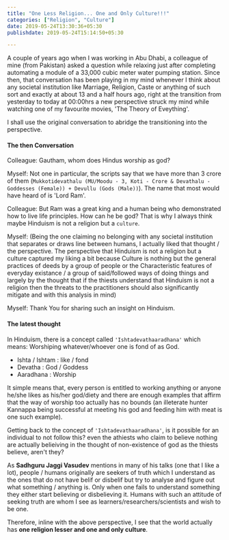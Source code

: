 ```yaml
---
title: "One Less Religion... One and Only Culture!!!"
categories: ["Religion", "Culture"]
date: 2019-05-24T13:30:36+05:30
publishdate: 2019-05-24T15:14:50+05:30

---
```


A couple of years ago when I was working in Abu Dhabi, a colleague of mine (from Pakistan) asked a question while relaxing just after completing automating a module of a 33,000 cubic meter water pumping station. Since then, that conversation has been playing in my mind whenever I think about any societal institution like Marriage, Religion, Caste or anything of such sort and exactly at about 13 and a half hours ago, right at the transition from yesterday to today at 00:00hrs a new perspective struck my mind while watching one of my favourite movies, 'The Theory of Eveything'.

I shall use the original conversation to abridge the transitioning into the perspective.

#### The then Conversation

Colleague: Gautham, whom does Hindus worship as god?

Myself: Not one in particular, the scripts say that we have more than 3 crore of them (`Mukkotidevathalu (MU/Moodu - 3, Koti - Crore & Devathalu - Goddesses (Female)) + Devullu (Gods (Male))`). The name that most would have heard of is 'Lord Ram'.

Colleague: But Ram was a great king and a human being who demonstrated how to live life principles. How can he be god? That is why I always think maybe Hinduism is not a religion but a `culture`.

Myself: (Being the one claiming no belonging with any societal institution that separates or draws line between humans, I actually liked that thought / the perspective. The perspective that Hinduism is not a religion but a culture captured my liking a bit because Culture is nothing but the general practices of deeds by a group of people or the Characteristic features of everyday existance / a group of said/followed ways of doing things and largely by the thought that if the thiests understand that Hinduism is not a religion then the threats to the practitioners should also significantly mitigate and with this analysis in mind)

Myself: Thank You for sharing such an insight on Hinduism.

#### The latest thought

In Hinduism, there is a concept called `'Ishtadevathaaradhana'` which means: Worshiping whatever/whoever one is fond of as God.

- Ishta / Ishtam : like / fond
- Devatha : God / Goddess
- Aaradhana : Worship

It simple means that, every person is entitled to working anything or anyone he/she likes as his/her god/diety and there are enough examples that affirm that the way of worship too actually has no bounds (an illeterate hunter Kannappa being successful at meeting his god and feeding him with meat is one such example). 

Getting back to the concept of `'Ishtadevathaaradhana'`, is it possible for an individual to not follow this? even the athiests who claim to believe nothing are actually belieiving in the thought of non-existence of god as the thiests believe, aren't they?

As **Sadhguru Jaggi Vasudev** mentions in many of his talks (one that I like a lot), people / humans originally are seekers of truth which I understand as the ones that do not have belif or disbelif but try to analyse and figure out what something / anything is. Only when one fails to understand something they either start believing or disbelieving it. Humans with such an attitude of seeking truth are whom I see as learners/researchers/scientists and wish to be one.

Therefore, inline with the above perspective, I see that the world actually has **one religion lesser and one and only culture**. 
